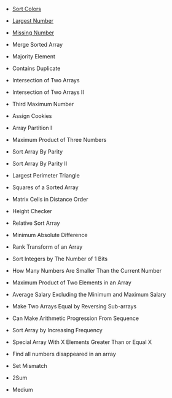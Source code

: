 

- [Sort Colors](https://leetcode.com/problems/sort-colors/)
- [Largest Number](https://leetcode.com/problems/largest-number/description/)
- [Missing Number](leetcode.com/problems/missing-number/description)

- Merge Sorted Array
- Majority Element
- Contains Duplicate

- Intersection of Two Arrays
- Intersection of Two Arrays II
- Third Maximum Number
- Assign Cookies
- Array Partition I
- Maximum Product of Three Numbers
- Sort Array By Parity
- Sort Array By Parity II
- Largest Perimeter Triangle
- Squares of a Sorted Array
- Matrix Cells in Distance Order
- Height Checker
- Relative Sort Array
- Minimum Absolute Difference
- Rank Transform of an Array
- Sort Integers by The Number of 1 Bits
- How Many Numbers Are Smaller Than the Current Number
- Maximum Product of Two Elements in an Array
- Average Salary Excluding the Minimum and Maximum Salary
- Make Two Arrays Equal by Reversing Sub-arrays
- Can Make Arithmetic Progression From Sequence
- Sort Array by Increasing Frequency
- Special Array With X Elements Greater Than or Equal X
- Find all numbers disappeared in an array
- Set Mismatch
- 2Sum
- Medium
